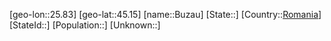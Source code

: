 ﻿---
location: [45.15,25.83]
type: City
tags:
- geo/City


SpocWebEntityId: 29428
isDeleted: false
confidential: public

---
[geo-lon::25.83]
[geo-lat::45.15]
[name::Buzau]
[State::]
[Country::[Romania](geo/Continent/Europe/Romania.md)]
[StateId::]
[Population::]
[Unknown::]

